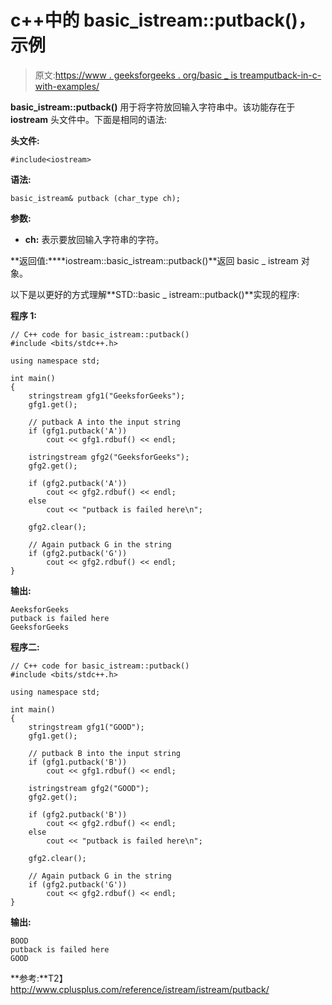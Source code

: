 # c++中的 basic_istream::putback()，示例

> 原文:[https://www . geeksforgeeks . org/basic _ is treamputback-in-c-with-examples/](https://www.geeksforgeeks.org/basic_istreamputback-in-c-with-examples/)

**basic_istream::putback()** 用于将字符放回输入字符串中。该功能存在于 **iostream** 头文件中。下面是相同的语法:

**头文件:**

```
#include<iostream>

```

**语法:**

```
basic_istream& putback (char_type ch);

```

**参数:**

*   **ch:** 表示要放回输入字符串的字符。

**返回值:****iostream::basic_istream::putback()**返回 basic _ istream 对象。

以下是以更好的方式理解**STD::basic _ istream::putback()**实现的程序:

**程序 1:**

```
// C++ code for basic_istream::putback()
#include <bits/stdc++.h>

using namespace std;

int main()
{
    stringstream gfg1("GeeksforGeeks");
    gfg1.get();

    // putback A into the input string
    if (gfg1.putback('A'))
        cout << gfg1.rdbuf() << endl;

    istringstream gfg2("GeeksforGeeks");
    gfg2.get();

    if (gfg2.putback('A'))
        cout << gfg2.rdbuf() << endl;
    else
        cout << "putback is failed here\n";

    gfg2.clear();

    // Again putback G in the string
    if (gfg2.putback('G'))
        cout << gfg2.rdbuf() << endl;
}
```

**输出:**

```
AeeksforGeeks
putback is failed here
GeeksforGeeks

```

**程序二:**

```
// C++ code for basic_istream::putback()
#include <bits/stdc++.h>

using namespace std;

int main()
{
    stringstream gfg1("GOOD");
    gfg1.get();

    // putback B into the input string
    if (gfg1.putback('B'))
        cout << gfg1.rdbuf() << endl;

    istringstream gfg2("GOOD");
    gfg2.get();

    if (gfg2.putback('B'))
        cout << gfg2.rdbuf() << endl;
    else
        cout << "putback is failed here\n";

    gfg2.clear();

    // Again putback G in the string
    if (gfg2.putback('G'))
        cout << gfg2.rdbuf() << endl;
}
```

**输出:**

```
BOOD
putback is failed here
GOOD

```

**参考:**T2】http://www.cplusplus.com/reference/istream/istream/putback/